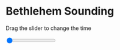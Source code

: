 <h1>Bethlehem Sounding</h1>
<p>Drag the slider to change the time</p>

<div class="slidecontainer">
<input oninput='setImage(this)' class="slider" type="range" min="0" max="5" value="0" step="1" />
<img id='img'/>
</div>

<script>
var img = document.getElementById('img');
var img_array = ['/assets/images/skwt/skd_bet_wrfout_d01_2020-07-10_12:00:00.png',
'/assets/images/skwt/skd_bet_wrfout_d01_2020-07-10_18:00:00.png',
'/assets/images/skwt/skd_bet_wrfout_d01_2020-07-11_00:00:00.png',
'/assets/images/skwt/skd_bet_wrfout_d01_2020-07-11_06:00:00.png',
'/assets/images/skwt/skd_bet_wrfout_d01_2020-07-11_12:00:00.png',];
function setImage(obj)
{
        var value = obj.value;
        img.src = img_array[value];

}
</script>
